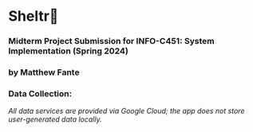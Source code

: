 # Sheltr🐾
### Midterm Project Submission for INFO-C451: System Implementation (Spring 2024)
### by Matthew Fante

### Data Collection:
_All data services are provided via Google Cloud; the app does not store user-generated data locally._